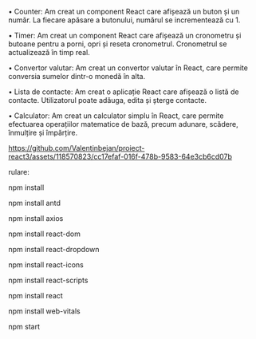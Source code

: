 •	Counter: Am creat un component React care afișează un buton și un număr. La fiecare apăsare a butonului, numărul se incrementează cu 1.

•	Timer: Am creat un component React care afișează un cronometru și butoane pentru a porni, opri și reseta cronometrul. Cronometrul se actualizează în timp real.

•	Convertor valutar: Am creat un convertor valutar în React, care permite conversia sumelor dintr-o monedă în alta.

•	Lista de contacte: Am creat o aplicație React care afișează o listă de contacte. Utilizatorul poate adăuga, edita și șterge contacte.

•	Calculator: Am creat un calculator simplu în React, care permite efectuarea operațiilor matematice de bază, precum adunare, scădere, înmulțire și împărțire.




https://github.com/Valentinbejan/proiect-react3/assets/118570823/cc17efaf-016f-478b-9583-64e3cb6cd07b


rulare:

npm install

npm install antd

npm install axios

npm install react-dom

npm install react-dropdown

npm install react-icons

npm install react-scripts

npm install react

npm install web-vitals

npm start

